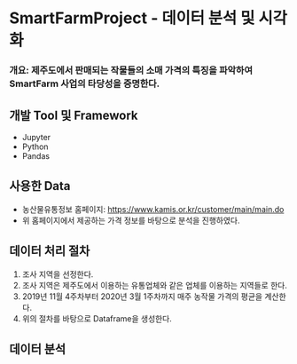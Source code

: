 # SmartFarmProject - 데이터 분석 및 시각화
### 개요: 제주도에서 판매되는 작물들의 소매 가격의 특징을 파악하여 SmartFarm 사업의 타당성을 증명한다.
## 개발 Tool 및 Framework
* Jupyter
* Python
* Pandas
## 사용한 Data
* 농산물유통정보 홈페이지: https://www.kamis.or.kr/customer/main/main.do
* 위 홈페이지에서 제공하는 가격 정보를 바탕으로 분석을 진행하였다.
## 데이터 처리 절차
1. 조사 지역을 선정한다.
2. 조사 지역은 제주도에서 이용하는 유통업체와 같은 업체를 이용하는 지역들로 한다.
3. 2019년 11월 4주차부터 2020년 3월 1주차까지 매주 농작물 가격의 평균을 계산한다.
4. 위의 절차를 바탕으로 Dataframe을 생성한다.
## 데이터 분석

